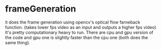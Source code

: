 # frameGeneration
it does the frame generation using opencv's optical flow farneback function. (takes lower fps video as an input and outputs a higher fps video)
It's pretty computationary heavy to run.
There are cpu and gpu version of the code and gpu one is slightly faster than the cpu one (both does the same thing).
